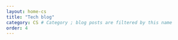 ```yaml
---
layout: home-cs
title: "Tech blog"
category: CS # Category ; blog posts are filtered by this name 
order: 4
---
```

